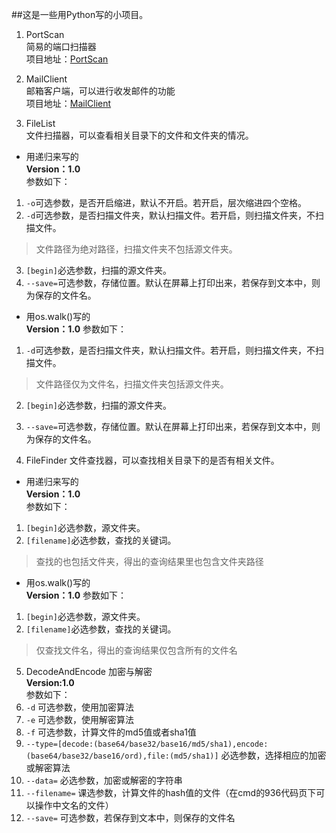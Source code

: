##这是一些用Python写的小项目。          

1. PortScan             
简易的端口扫描器                      
项目地址：[PortScan](https://github.com/1106911190/Port_Scan)           

2. MailClient            
邮箱客户端，可以进行收发邮件的功能                
项目地址：[MailClient](https://github.com/1106911190/MailClient)          

3. FileList             
文件扫描器，可以查看相关目录下的文件和文件夹的情况。              
 - 用递归来写的             
 **Version：1.0**                   
 参数如下：                 
 1. `-o`可选参数，是否开启缩进，默认不开启。若开启，层次缩进四个空格。
 2. `-d`可选参数，是否扫描文件夹，默认扫描文件。若开启，则扫描文件夹，不扫描文件。
 >文件路径为绝对路径，扫描文件夹不包括源文件夹。
 3. `[begin]`必选参数，扫描的源文件夹。
 4. `--save=`可选参数，存储位置。默认在屏幕上打印出来，若保存到文本中，则为保存的文件名。

 - 用os.walk()写的                 
 **Version：1.0**
 参数如下：            
 1. `-d`可选参数，是否扫描文件夹，默认扫描文件。若开启，则扫描文件夹，不扫描文件。
 >文件路径仅为文件名，扫描文件夹包括源文件夹。
 2. `[begin]`必选参数，扫描的源文件夹。
 3. `--save=`可选参数，存储位置。默认在屏幕上打印出来，若保存到文本中，则为保存的文件名。

4. FileFinder
文件查找器，可以查找相关目录下的是否有相关文件。
 - 用递归来写的             
 **Version：1.0**                
 参数如下：              
 1. `[begin]`必选参数，源文件夹。
 2. `[filename]`必选参数，查找的关键词。
 >查找的也包括文件夹，得出的查询结果里也包含文件夹路径
 - 用os.walk()写的              
 **Version：1.0**
 参数如下：
 1. `[begin]`必选参数，源文件夹。
 2. `[filename]`必选参数，查找的关键词。
 >仅查找文件名，得出的查询结果仅包含所有的文件名

5. DecodeAndEncode 
加密与解密          
**Version:1.0**              
参数如下：                  
 1. `-d` 可选参数，使用加密算法
 2. `-e` 可选参数，使用解密算法
 3. `-f` 可选参数，计算文件的md5值或者sha1值
 4. `--type=[decode:(base64/base32/base16/md5/sha1),encode:(base64/base32/base16/ord),file:(md5/sha1)]` 必选参数，选择相应的加密或解密算法
 5. `--data=` 必选参数，加密或解密的字符串
 6. `--filename=` 课选参数，计算文件的hash值的文件（在cmd的936代码页下可以操作中文名的文件）
 7. `--save=` 可选参数，若保存到文本中，则保存的文件名

